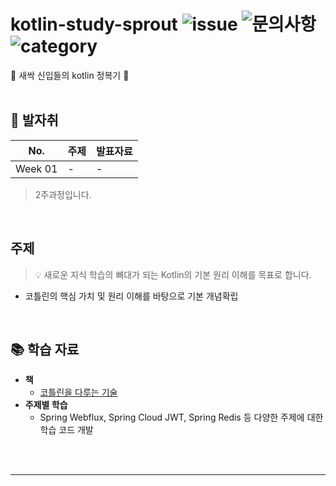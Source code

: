 # kotlin-study-sprout ![issue](https://img.shields.io/badge/issue-open-green) ![문의사항](https://img.shields.io/badge/%EB%AC%B8%EC%9D%98%ED%95%98%EA%B8%B0-pooreumsunny%40gamil.com-green) ![category](https://img.shields.io/badge/%EB%AC%B8%EC%9D%98%ED%95%98%EA%B8%B0-study-yello)
🌱 새싹 신입들의 kotlin 정복기 🚀
<br />
<br />

## 🐾 발자취

<table>
    <thead>
        <tr>
            <th> No. </th>
            <!-- <th> 일시 </th> -->
            <th> 주제 </th>
            <th> 발표자료 </th>
        </tr>
    </thead>
    <tbody>
        <tr>
            <td> Week 01 </td>
            <td>  - </td>
            <td>  - </td>
        </tr>
    </tbody>
</table>

> 2주과정입니다.

<br />

## 주제

> 💡 새로운 지식 학습의 뼈대가 되는 Kotlin의 기본 원리 이해를 목표로 합니다.

- 코틀린의 핵심 가치 및 원리 이해를 바탕으로 기본 개념확립

<br />

## 📚  학습 자료
- __책__
    - [코틀린을 다루는 기술](http://www.yes24.com/Product/Goods/89564200)
- __주제별 학습__
    - Spring Webflux, Spring Cloud JWT, Spring Redis 등 다양한 주제에 대한 학습 코드 개발


<br />
<br />
<!--
<p align="center">
    <img width="7%" alt="" src="./_raw/11st_logo.png">
</p>
-->
<hr />



